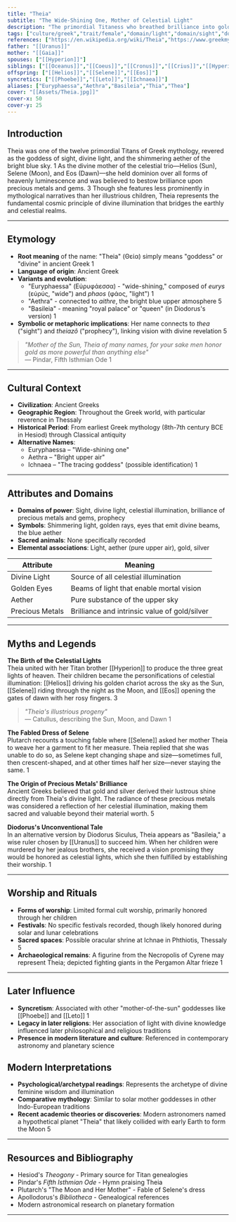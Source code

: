 ```yaml
---
title: "Theia"
subtitle: "The Wide-Shining One, Mother of Celestial Light"
description: "The primordial Titaness who breathed brilliance into gold and silver, and whose divine radiance gave birth to the Sun, Moon, and Dawn"
tags: ["culture/greek","trait/female","domain/light","domain/sight","domain/prophecy","generation/titan","family/hyperion","role/mother","element/aether","element/gold"]
references: ["https://en.wikipedia.org/wiki/Theia","https://www.greekmythology.com/Titans/Thea/thea.html","https://www.ebsco.com/research-starters/religion-and-philosophy/theia-greek-goddess","https://mythology.net/greek/greek-gods/theia/","https://learning-history.com/greek-goddess-theia/"]
father: "[[Uranus]]"
mother: "[[Gaia]]"
spouses: ["[[Hyperion]]"]
siblings: ["[[Oceanus]]","[[Coeus]]","[[Cronus]]","[[Crius]]","[[Hyperion]]","[[Iapetus]]","[[Tethys]]","[[Themis]]","[[Phoebe]]","[[Mnemosyne]]","[[Rhea]]"]
offspring: ["[[Helios]]","[[Selene]]","[[Eos]]"]
syncretics: ["[[Phoebe]]","[[Leto]]","[[Ichnaea]]"]
aliases: ["Euryphaessa","Aethra","Basileia","Thia","Thea"]
cover: "[[Assets/Theia.jpg]]"
cover-x: 50
cover-y: 25
---
```

## Introduction

Theia was one of the twelve primordial Titans of Greek mythology, revered as the goddess of sight, divine light, and the shimmering aether of the bright blue sky. <mcreference link="https://en.wikipedia.org/wiki/Theia" index="1">1</mcreference> As the divine mother of the celestial trio—Helios (Sun), Selene (Moon), and Eos (Dawn)—she held dominion over all forms of heavenly luminescence and was believed to bestow brilliance upon precious metals and gems. <mcreference link="https://www.greekmythology.com/Titans/Thea/thea.html" index="3">3</mcreference> Though she features less prominently in mythological narratives than her illustrious children, Theia represents the fundamental cosmic principle of divine illumination that bridges the earthly and celestial realms.

---

## Etymology

- **Root meaning** of the name: "Theia" (Θεία) simply means "goddess" or "divine" in ancient Greek <mcreference link="https://en.wikipedia.org/wiki/Theia" index="1">1</mcreference>
- **Language of origin**: Ancient Greek
- **Variants and evolution**: 
  - "Euryphaessa" (Εὐρυφάεσσα) - "wide-shining," composed of *eurys* (εὐρύς, "wide") and *phaos* (φάος, "light") <mcreference link="https://en.wikipedia.org/wiki/Theia" index="1">1</mcreference>
  - "Aethra" - connected to *aithre*, the bright blue upper atmosphere <mcreference link="https://www.ebsco.com/research-starters/religion-and-philosophy/theia-greek-goddess" index="5">5</mcreference>
  - "Basileia" - meaning "royal palace" or "queen" (in Diodorus's version) <mcreference link="https://en.wikipedia.org/wiki/Theia" index="1">1</mcreference>
- **Symbolic or metaphoric implications**: Her name connects to *thea* ("sight") and *theiazô* ("prophecy"), linking vision with divine revelation <mcreference link="https://www.ebsco.com/research-starters/religion-and-philosophy/theia-greek-goddess" index="5">5</mcreference>

> _"Mother of the Sun, Theia of many names, for your sake men honor gold as more powerful than anything else"_  
> — Pindar, Fifth Isthmian Ode <mcreference link="https://en.wikipedia.org/wiki/Theia" index="1">1</mcreference>

---

## Cultural Context

- **Civilization**: Ancient Greeks
- **Geographic Region**: Throughout the Greek world, with particular reverence in Thessaly
- **Historical Period**: From earliest Greek mythology (8th-7th century BCE in Hesiod) through Classical antiquity
- **Alternative Names**:
  - Euryphaessa – "Wide-shining one"
  - Aethra – "Bright upper air"
  - Ichnaea – "The tracing goddess" (possible identification) <mcreference link="https://learning-history.com/greek-goddess-theia/" index="1">1</mcreference>

---

## Attributes and Domains

- **Domains of power**: Sight, divine light, celestial illumination, brilliance of precious metals and gems, prophecy
- **Symbols**: Shimmering light, golden rays, eyes that emit divine beams, the blue aether
- **Sacred animals**: None specifically recorded
- **Elemental associations**: Light, aether (pure upper air), gold, silver

| Attribute       | Meaning                        |
|----------------|---------------------------------|
| Divine Light    | Source of all celestial illumination |
| Golden Eyes     | Beams of light that enable mortal vision |
| Aether         | Pure substance of the upper sky |
| Precious Metals | Brilliance and intrinsic value of gold/silver |

---

## Myths and Legends

**The Birth of the Celestial Lights**  
Theia united with her Titan brother [[Hyperion]] to produce the three great lights of heaven. Their children became the personifications of celestial illumination: [[Helios]] driving his golden chariot across the sky as the Sun, [[Selene]] riding through the night as the Moon, and [[Eos]] opening the gates of dawn with her rosy fingers. <mcreference link="https://www.greekmythology.com/Titans/Thea/thea.html" index="3">3</mcreference>

> _"Theia's illustrious progeny"_  
> — Catullus, describing the Sun, Moon, and Dawn <mcreference link="https://en.wikipedia.org/wiki/Theia" index="1">1</mcreference>

**The Fabled Dress of Selene**  
Plutarch recounts a touching fable where [[Selene]] asked her mother Theia to weave her a garment to fit her measure. Theia replied that she was unable to do so, as Selene kept changing shape and size—sometimes full, then crescent-shaped, and at other times half her size—never staying the same. <mcreference link="https://en.wikipedia.org/wiki/Theia" index="1">1</mcreference>

**The Origin of Precious Metals' Brilliance**  
Ancient Greeks believed that gold and silver derived their lustrous shine directly from Theia's divine light. The radiance of these precious metals was considered a reflection of her celestial illumination, making them sacred and valuable beyond their material worth. <mcreference link="https://www.ebsco.com/research-starters/religion-and-philosophy/theia-greek-goddess" index="5">5</mcreference>

**Diodorus's Unconventional Tale**  
In an alternative version by Diodorus Siculus, Theia appears as "Basileia," a wise ruler chosen by [[Uranus]] to succeed him. When her children were murdered by her jealous brothers, she received a vision promising they would be honored as celestial lights, which she then fulfilled by establishing their worship. <mcreference link="https://learning-history.com/greek-goddess-theia/" index="1">1</mcreference>

---

## Worship and Rituals

- **Forms of worship**: Limited formal cult worship, primarily honored through her children
- **Festivals**: No specific festivals recorded, though likely honored during solar and lunar celebrations
- **Sacred spaces**: Possible oracular shrine at Ichnae in Phthiotis, Thessaly <mcreference link="https://www.ebsco.com/research-starters/religion-and-philosophy/theia-greek-goddess" index="5">5</mcreference>
- **Archaeological remains**: A figurine from the Necropolis of Cyrene may represent Theia; depicted fighting giants in the Pergamon Altar frieze <mcreference link="https://learning-history.com/greek-goddess-theia/" index="1">1</mcreference>

---

## Later Influence

- **Syncretism**: Associated with other "mother-of-the-sun" goddesses like [[Phoebe]] and [[Leto]] <mcreference link="https://en.wikipedia.org/wiki/Theia" index="1">1</mcreference>
- **Legacy in later religions**: Her association of light with divine knowledge influenced later philosophical and religious traditions
- **Presence in modern literature and culture**: Referenced in contemporary astronomy and planetary science

## Modern Interpretations

- **Psychological/archetypal readings**: Represents the archetype of divine feminine wisdom and illumination
- **Comparative mythology**: Similar to solar mother goddesses in other Indo-European traditions
- **Recent academic theories or discoveries**: Modern astronomers named a hypothetical planet "Theia" that likely collided with early Earth to form the Moon <mcreference link="https://www.ebsco.com/research-starters/religion-and-philosophy/theia-greek-goddess" index="5">5</mcreference>

---

## Resources and Bibliography

- Hesiod's *Theogony* - Primary source for Titan genealogies
- Pindar's *Fifth Isthmian Ode* - Hymn praising Theia
- Plutarch's "The Moon and Her Mother" - Fable of Selene's dress
- Apollodorus's *Bibliotheca* - Genealogical references
- Modern astronomical research on planetary formation

---